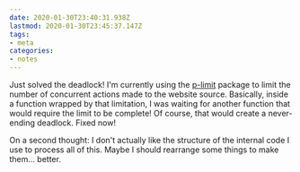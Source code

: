 ```yaml
---
date: 2020-01-30T23:40:31.938Z
lastmod: 2020-01-30T23:45:37.147Z
tags:
- meta
categories:
- notes
---
```


Just solved the deadlock! I'm currently using the [p-limit](https://www.npmjs.com/package/p-limit) package to limit the number of concurrent actions made to the website source. Basically, inside a function wrapped by that limitation, I was waiting for another function that would require the limit to be complete! Of course, that would create a never-ending deadlock. Fixed now!

On a second thought: I don't actually like the structure of the internal code I use to process all of this. Maybe I should rearrange some things to make them... better.

